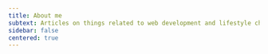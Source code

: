 ```yaml
---
title: About me
subtext: Articles on things related to web development and lifestyle choices
sidebar: false
centered: true
---
```


<script setup>
  import AppAbout from "@/components/AppAbout.vue";
</script>

<AppAbout />
